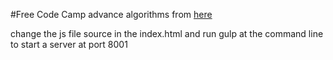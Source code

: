 #Free Code Camp advance algorithms
from [here](https://www.freecodecamp.com/map-aside#nested-collapseAdvancedAlgorithmScripting)

change the js file source in the index.html and run gulp at the command line to start a server at port 8001
